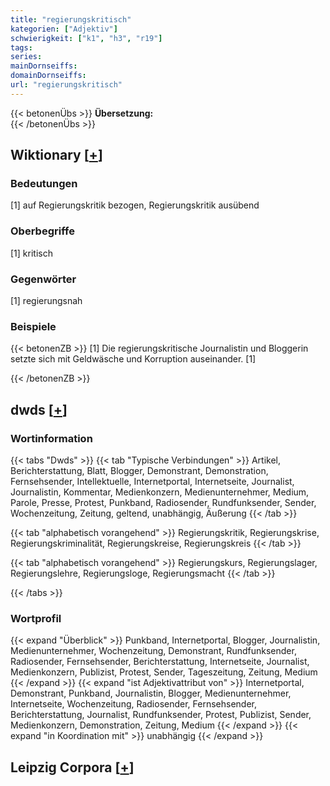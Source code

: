 ```yaml
---
title: "regierungskritisch"
kategorien: ["Adjektiv"]
schwierigkeit: ["k1", "h3", "r19"]
tags:
series:
mainDornseiffs:
domainDornseiffs:
url: "regierungskritisch"
---
```


{{< betonenÜbs >}}
**Übersetzung:**  
{{< /betonenÜbs >}}

## Wiktionary [[+](https://de.wiktionary.org/wiki/regierungskritisch)]

### Bedeutungen
[1] auf Regierungskritik bezogen, Regierungskritik ausübend  

### Oberbegriffe
[1] kritisch  

### Gegenwörter
[1] regierungsnah  

### Beispiele
{{< betonenZB >}}
[1] Die regierungskritische Journalistin und Bloggerin setzte sich mit Geldwäsche und Korruption auseinander. [1]  

{{< /betonenZB >}}


## dwds [[+](https://www.dwds.de/wb/regierungskritisch)]

### Wortinformation
{{< tabs "Dwds" >}}
{{< tab "Typische Verbindungen" >}}
Artikel, Berichterstattung, Blatt, Blogger, Demonstrant, Demonstration, Fernsehsender, Intellektuelle, Internetportal, Internetseite, Journalist, Journalistin, Kommentar, Medienkonzern, Medienunternehmer, Medium, Parole, Presse, Protest, Punkband, Radiosender, Rundfunksender, Sender, Wochenzeitung, Zeitung, geltend, unabhängig, Äußerung
{{< /tab >}}

{{< tab "alphabetisch vorangehend" >}}
Regierungskritik, Regierungskrise, Regierungskriminalität, Regierungskreise, Regierungskreis
{{< /tab >}}

{{< tab "alphabetisch vorangehend" >}}
Regierungskurs, Regierungslager, Regierungslehre, Regierungsloge, Regierungsmacht
{{< /tab >}}

{{< /tabs >}}

### Wortprofil
{{< expand "Überblick" >}} Punkband, Internetportal, Blogger, Journalistin, Medienunternehmer, Wochenzeitung, Demonstrant, Rundfunksender, Radiosender, Fernsehsender, Berichterstattung, Internetseite, Journalist, Medienkonzern, Publizist, Protest, Sender, Tageszeitung, Zeitung, Medium {{< /expand >}}
{{< expand "ist Adjektivattribut von" >}} Internetportal, Demonstrant, Punkband, Journalistin, Blogger, Medienunternehmer, Internetseite, Wochenzeitung, Radiosender, Fernsehsender, Berichterstattung, Journalist, Rundfunksender, Protest, Publizist, Sender, Medienkonzern, Demonstration, Zeitung, Medium {{< /expand >}}
{{< expand "in Koordination mit" >}} unabhängig {{< /expand >}}

## Leipzig Corpora [[+](https://corpora.uni-leipzig.de/en/res?word=regierungskritisch&corpusId=deu_newscrawl-public_2018)]

